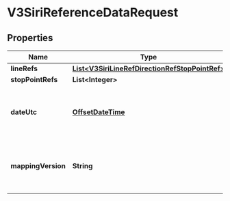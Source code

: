 
# V3SiriReferenceDataRequest

## Properties
Name | Type | Description | Notes
------------ | ------------- | ------------- | -------------
**lineRefs** | [**List&lt;V3SiriLineRefDirectionRefStopPointRef&gt;**](V3SiriLineRefDirectionRefStopPointRef.md) |  | 
**stopPointRefs** | **List&lt;Integer&gt;** | Siri StopPointRef |  [optional]
**dateUtc** | [**OffsetDateTime**](OffsetDateTime.md) | Filter by the date and time of the request (ISO 8601 UTC format) (default &#x3D; current date and time) |  [optional]
**mappingVersion** | **String** | DIVA mapping version generated by Chronos during a Parser or RealtimeBusConfig load | 



